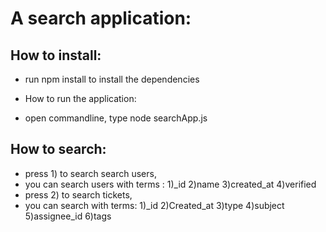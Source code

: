 # A search application:

## How to install:
* run npm install to install the dependencies

* How to run the application:
* open commandline, type node searchApp.js

## How to search:
* press 1) to search search users,  
* you can search users with terms : 1)_id  2)name  3)created_at  4)verified
* press 2) to search tickets,
* you can search with terms: 1)_id  2)Created_at  3)type  4)subject  5)assignee_id  6)tags
